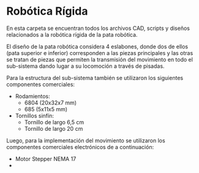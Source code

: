 # Robótica Rígida

En esta carpeta se encuentran todos los archivos CAD, scripts y diseños relacionados a la robótica rígida de la pata robótica.

El diseño de la pata robótica considera 4 eslabones, donde dos de ellos (pata superior e inferior) corresponden a las piezas principales y las otras se tratan de piezas que permiten la transmisión del movimiento en todo el sub-sistema dando lugar a su locomoción a través de pisadas.

Para la estructura del sub-sistema también se utilizaron los siguientes componentes comerciales:
- Rodamientos:
  - 6804 (20x32x7 mm)
  - 685 (5x11x5 mm)
- Tornillos sinfín:
  - Tornillo de largo 6,5 cm
  - Tornillo de largo 20 cm
 
Luego, para la implementación del movimiento se utilizaron los componentes comerciales electrónicos de a continuación:
- Motor Stepper NEMA 17
- 
